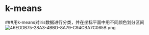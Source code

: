 # k-means
###用k-means对iris数据进行分类，并在坐标平面中用不同颜色划分区间
![46EDDB75-28A3-4BBD-8A79-C94CBA7C065B.png](https://upload-images.jianshu.io/upload_images/2375446-eee9b1443c579beb.png?imageMogr2/auto-orient/strip%7CimageView2/2/w/1240)
